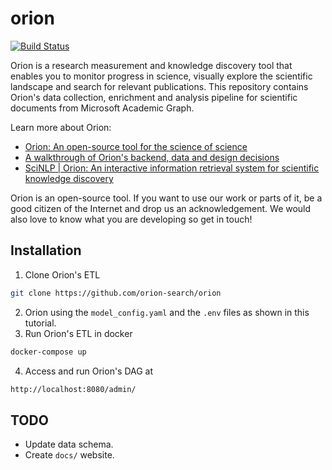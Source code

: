# orion
[![Build Status](https://travis-ci.org/orion-search/orion.svg?branch=dev)](https://travis-ci.org/kstathou/orion)

Orion is a research measurement and knowledge discovery tool that enables you to monitor progress in science, visually explore the scientific landscape and search for relevant publications. This repository contains Orion's data collection, enrichment and analysis pipeline for scientific documents from Microsoft Academic Graph. 

Learn more about Orion:
* [Orion: An open-source tool for the science of science](https://medium.com/@kstathou/orion-an-open-source-tool-for-the-science-of-science-4259935f91d4)
* [A walkthrough of Orion's backend, data and design decisions](https://medium.com/@kstathou/a-walkthrough-of-orions-backend-data-and-design-decisions-f60c01b507aa)
* [SciNLP | Orion: An interactive information retrieval system for scientific knowledge discovery](https://youtu.be/m0s5sjlpfAY)

Orion is an open-source tool. If you want to use our work or parts of it, be a good citizen of the Internet and drop us an acknowledgement. We would also love to know what you are developing so get in touch! 

## Installation ##
1. Clone Orion's ETL 

``` bash
git clone https://github.com/orion-search/orion
```

2. Orion using the `model_config.yaml` and the `.env` files as shown in this tutorial. 
3. Run Orion's ETL in docker

``` bash
docker-compose up
```
4. Access and run Orion's DAG at

``` bash
http://localhost:8080/admin/
```

## TODO ##
- Update data schema.
- Create `docs/` website.
